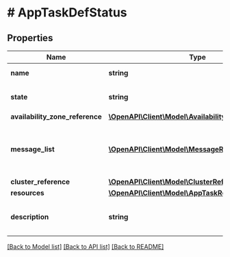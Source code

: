 # # AppTaskDefStatus

## Properties

Name | Type | Description | Notes
------------ | ------------- | ------------- | -------------
**name** | **string** | app_task Name. |
**state** | **string** | The state of the app_task. | [optional]
**availability_zone_reference** | [**\OpenAPI\Client\Model\AvailabilityZoneReference**](AvailabilityZoneReference.md) |  | [optional]
**message_list** | [**\OpenAPI\Client\Model\MessageResource[]**](MessageResource.md) | Any error messages for the app_task, if in an error state. | [optional]
**cluster_reference** | [**\OpenAPI\Client\Model\ClusterReference**](ClusterReference.md) |  | [optional]
**resources** | [**\OpenAPI\Client\Model\AppTaskResourcesDefStatus**](AppTaskResourcesDefStatus.md) |  |
**description** | **string** | A description for app_task. | [optional]

[[Back to Model list]](../../README.md#models) [[Back to API list]](../../README.md#endpoints) [[Back to README]](../../README.md)
